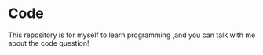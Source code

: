 # Code
This repository is for myself to learn programming ,and you can talk with me about the code question!
